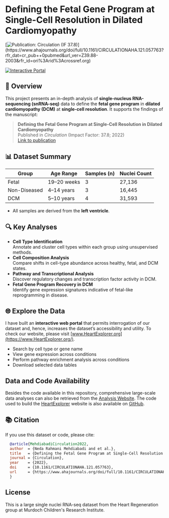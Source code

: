 # Defining the Fetal Gene Program at Single-Cell Resolution in Dilated Cardiomyopathy 
[![Publication: Circulation (IF 37.8)](https://img.shields.io/badge/Published%20in-Circulation%20(IF%2037.8)-red)](https://www.ahajournals.org/doi/full/10.1161/CIRCULATIONAHA.121.057763?rfr_dat=cr_pub++0pubmed&url_ver=Z39.88-2003&rfr_id=ori%3Arid%3Acrossref.org) 

[![Interactive Portal](https://img.shields.io/badge/Explore%20Data-HeartExplorer.org-brightgreen)](https://www.HeartExplorer.org)  

## 📖 Overview
This project presents an in-depth analysis of **single-nucleus RNA-sequencing (snRNA-seq)** data to define the **fetal gene program** in **dilated cardiomyopathy (DCM)** at **single-cell resolution**. It supports the findings of the manuscript:

> **Defining the Fetal Gene Program at Single-Cell Resolution in Dilated Cardiomyopathy**  
> Published in *Circulation* (Impact Factor: 37.8; 2022)  
> [Link to publication](https://www.ahajournals.org/doi/full/10.1161/CIRCULATIONAHA.121.057763?rfr_dat=cr_pub++0pubmed&url_ver=Z39.88-2003&rfr_id=ori%3Arid%3Acrossref.org)

## 📊 Dataset Summary
| Group         | Age Range       | Samples (n) | Nuclei Count |
|---------------|------------------|-------------|---------------|
| Fetal         | 19–20 weeks      | 3           | 27,136        |
| Non-Diseased  | 4–14 years       | 3           | 16,445        |
| DCM           | 5–10 years     | 4           | 31,593        |

- All samples are derived from the **left ventricle**. 
 
## 🔍 Key Analyses
-  **Cell Type Identification**  
  Annotate and cluster cell types within each group using unsupervised methods.
-  **Cell Composition Analysis**  
  Compare shifts in cell-type abundance across healthy, fetal, and DCM states.
-  **Pathway and Transcriptional Analysis**  
  Discover regulatory changes and transcription factor activity in DCM.
-  **Fetal Gene Program Recovery in DCM**  
  Identify gene expression signatures indicative of fetal-like reprogramming in disease.

## 🌐 Explore the Data
I have built an **interactive web portal** that permits interrogation of our dataset and, hence, increases the dataset’s accessibility and utility. To check our website, please visit [www.HeartExplorer.org](https://www.HeartExplorer.org/).
- Search by cell type or gene name
- View gene expression across conditions
- Perform pathway enrichment analysis across conditions
- Download selected data tables

## Data and Code Availability 
Besides the code available in this repository, comprehensive large-scale data analyses can also be retrieved from the [Analysis Website](https://32cc058f.isolation.zscaler.com/profile/42d28bab-620c-4970-b94c-e4fffa2be61d/zia-session/?tenant=9d2e8daef914&region=syd&controls_id=163da02d-da34-4baa-81c5-72b4d0007eec&user=07cb1d74b21d50b5d046821517d392529b10733c9bf29a2aba80e330f8f49c63&original_url=https%3A%2F%2Fneda-mehdiabadi.github.io%2FFetal-Gene-Program-snRNAseq%2F&key=sh-1&hmac=9a9975e8a201623ab1877126345e9d133e487167b4c98c18bbb0f2d8f135086e). 
The code used to build the [HeartExplorer](https://www.HeartExplorer.org/) website is also available on [GitHub](https://github.com/neda-mehdiabadi/HeartExplorer).

## 📚 Citation
If you use this dataset or code, please cite:

```bibtex
  @article{MehdiabadiCirculation2022,
  author  = {Neda Rahmani Mehdiabadi and et al.},
  title   = {Defining the Fetal Gene Program at Single-Cell Resolution in Dilated Cardiomyopathy},
  journal = {Circulation},
  year    = {2022},
  doi     = {10.1161/CIRCULATIONAHA.121.057763},
  url     = {https://www.ahajournals.org/doi/full/10.1161/CIRCULATIONAHA.121.057763}
  }
```
## License
This is a large single nuclei RNA-seq dataset from the Heart Regeneration group at Murdoch Children's Research Institute.
